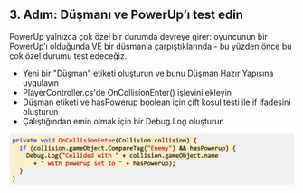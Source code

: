 ## 3. Adım: Düşmanı ve PowerUp’ı test edin
PowerUp yalnızca çok özel bir durumda devreye girer: oyuncunun bir PowerUp’ı olduğunda VE bir düşmanla çarpıştıklarında - bu yüzden önce bu çok özel durumu test edeceğiz.

- Yeni bir "Düşman" etiketi oluşturun ve bunu Düşman Hazır Yapısına uygulayın
- PlayerController.cs'de OnCollisionEnter() işlevini ekleyin
- Düşman etiketi ve hasPowerup boolean için çift koşul testi ile if ifadesini oluşturun
- Çalıştığından emin olmak için bir Debug.Log oluşturun

![figures](https://raw.githubusercontent.com/Kodluyoruz/taskforce/main/unity-junior-programmer/test-for-enemy-powerup/figures/CWC_B.2.4_image2.png)
